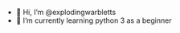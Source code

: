 - 👋 Hi, I’m @explodingwarbletts
- 🌱 I’m currently learning python 3 as a beginner

<!---
explodingwarbletts/explodingwarbletts is a ✨ special ✨ repository because its `README.md` (this file) appears on your GitHub profile.
You can click the Preview link to take a look at your changes.
--->
